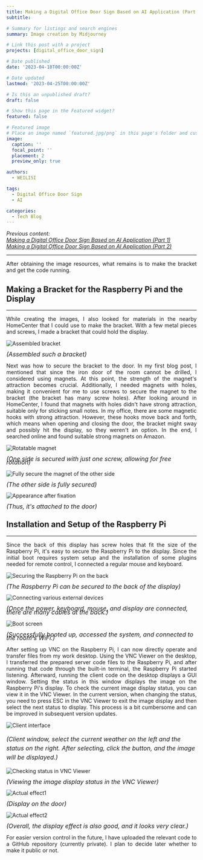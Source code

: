 ```yaml
---
title: Making a Digital Office Door Sign Based on AI Application (Part 3)
subtitle: 

# Summary for listings and search engines
summary: Image creation by Midjourney

# Link this post with a project
projects: [digital_office_door_sign]

# Date published
date: '2023-04-18T00:00:00Z'

# Date updated
lastmod: '2023-04-25T00:00:00Z'

# Is this an unpublished draft?
draft: false

# Show this page in the Featured widget?
featured: false

# Featured image
# Place an image named `featured.jpg/png` in this page's folder and customize its options here.
image:
  caption: ''
  focal_point: ''
  placement: 2
  preview_only: true

authors:
  - WEILISI

tags:
  - Digital Office Door Sign
  - AI

categories:
  - Tech Blog
---
```


*Previous content:*  
*[Making a Digital Office Door Sign Based on AI Application (Part 1)](https://weils302.com/en/techblog/status_list_1_20230407/)*  
*[Making a Digital Office Door Sign Based on AI Application (Part 2)](https://weils302.com/en/techblog/status_list_2_20230415/)*

---

<div style="text-align: justify;">
After obtaining the image resources, what remains is to make the bracket and get the code running.
</div>

## Making a Bracket for the Raspberry Pi and the Display
--------------------
<div style="text-align: justify;">
While creating the images, I also looked for materials in the nearby HomeCenter that I could use to make the bracket.
With a few metal pieces and screws, I made a bracket that could hold the display.
</div>

![Assembled bracket](IMG_8799.jpg "Image Credit: Ⓒ WEILISI")
<p style="font-size: 16px; line-height: 0.6;"><i>(Assembled such a bracket)</i></p>

<div style="text-align: justify;">
Next was how to secure the bracket to the door. In my first blog post, I mentioned that since the iron door of the room
cannot be drilled, I considered using magnets. At this point, the strength of the magnet's attraction becomes crucial.
Additionally, I needed magnets with holes, making it convenient for me to use screws to secure the magnet to the bracket
(the bracket has many screw holes). After looking around in HomeCenter, I found that magnets with holes didn't have strong attraction,
suitable only for sticking small notes. In my office, there are some magnetic hooks with strong attraction. However,
these hooks move back and forth, which means when opening and closing the door, the bracket might sway and possibly hit the display,
so they weren't an option. In the end, I searched online and found suitable strong magnets on Amazon.
</div>

![Rotatable magnet](IMG_8949.jpg "Image Credit: Ⓒ WEILISI")
<p style="font-size: 16px; line-height: 0.6;"><i>(One side is secured with just one screw, allowing for free rotation)</i></p>

![Fully secure the magnet of the other side](IMG_8950.jpg "Image Credit: Ⓒ WEILISI")
<p style="font-size: 16px; line-height: 0.6;"><i>(The other side is fully secured)</i></p>

![Appearance after fixation](IMG_5608.jpg "Image Credit: Ⓒ WEILISI")
<p style="font-size: 16px; line-height: 0.6;"><i>(Thus, it's attached to the door)</i></p>  


## Installation and Setup of the Raspberry Pi
--------------------
<div style="text-align: justify;">
Since the back of this display has screw holes that fit the size of the Raspberry Pi, it's easy to secure the Raspberry Pi
to the display. Since the initial boot requires system setup and the installation of some plugins needed for remote control,
I connected a regular mouse and keyboard.
</div>

![Securing the Raspberry Pi on the back](IMG_8952.jpg "Image Credit: Ⓒ WEILISI")
<p style="font-size: 16px; line-height: 0.6;"><i>(The Raspberry Pi can be secured to the back of the display)</i></p>

![Connecting various external devices](IMG_8953.jpg "Image Credit: Ⓒ WEILISI")
<p style="font-size: 16px; line-height: 0.6;"><i>(Once the power, keyboard, mouse, and display are connected, there are many cables at the back.)</i></p>

![Boot screen](IMG_8954.jpg "Image Credit: Ⓒ WEILISI")
<p style="font-size: 16px; line-height: 0.6;"><i>(Successfully booted up, accessed the system, and connected to the room's WiFi.)</i></p>

<div style="text-align: justify;">
After setting up VNC on the Raspberry Pi, I can now directly operate and transfer files from my work desktop.
Using the VNC Viewer on the desktop, I transferred the prepared server code files to the Raspberry Pi,
and after running that code through the built-in terminal, the Raspberry Pi started listening. Afterward,
running the client code on the desktop displays a GUI window. Setting the status in this window displays the image on the Raspberry Pi's display.
To check the current image display status, you can view it in the VNC Viewer. In the current version, when changing the status,
you need to press ESC in the VNC Viewer to exit the image display and then select the next status to display.
This process is a bit cumbersome and can be improved in subsequent version updates.
</div>

![Client interface](client_window.png "Image Credit: Ⓒ WEILISI")
<p style="font-size: 16px; line-height: 1.5;"><i>(Client window, select the current weather on the left and the status on the right. After selecting, click the button, and the image will be displayed.)</i></p>

![Checking status in VNC Viewer](IMG_5778.JPG "Image Credit: Ⓒ WEILISI")
<p style="font-size: 16px; line-height: 0.6;"><i>(Viewing the image display status in the VNC Viewer)</i></p>

![Actual effect1](IMG_5779.JPG "Image Credit: Ⓒ WEILISI")
<p style="font-size: 16px; line-height: 0.6;"><i>(Display on the door)</i></p>

![Actual effect2](featured.JPG "Image Credit: Ⓒ WEILISI")
<p style="font-size: 16px; line-height: 0.6;"><i>(Overall, the display effect is also good, and it looks very clear.)</i></p>

<div style="text-align: justify;">
For easier version control in the future, I have uploaded the relevant code to a GitHub repository (currently private). I plan to decide later whether to make it public or not.
</div>
